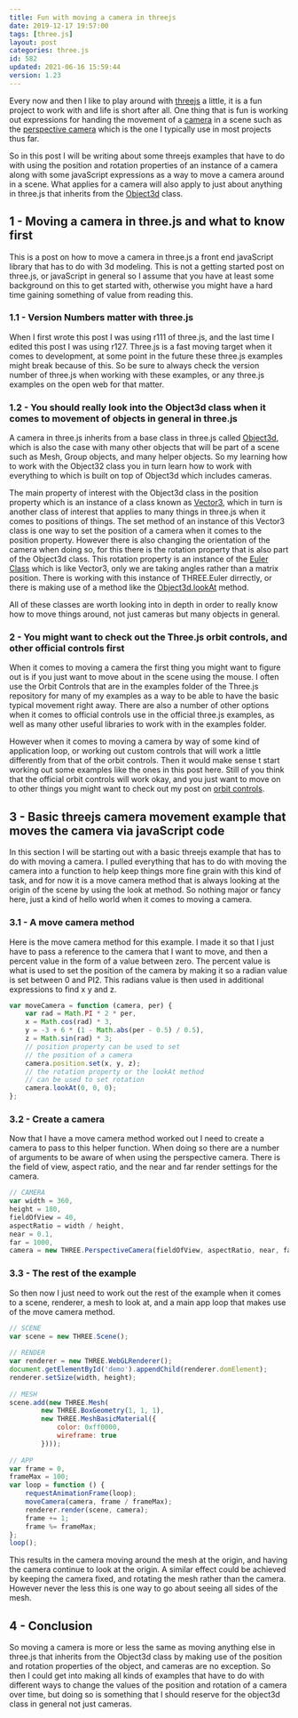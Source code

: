 ```yaml
---
title: Fun with moving a camera in threejs
date: 2019-12-17 19:57:00
tags: [three.js]
layout: post
categories: three.js
id: 582
updated: 2021-06-16 15:59:44
version: 1.23
---
```


Every now and then I like to play around with [threejs](https://threejs.org/) a little, it is a fun project to work with and life is short after all. One thing that is fun is working out expressions for handing the movement of a [camera](/2018/04/06/threejs-camera/) in a scene such as the [perspective camera](/2018/04/07/threejs-camera-perspective/) which is the one I typically use in most projects thus far. 

So in this post I will be writing about some threejs examples that have to do with using the position and rotation properties of an instance of a camera along with some javaScript expressions as a way to move a camera around in a scene. What applies for a camera will also apply to just about anything in three.js that inherits from the [Object3d](/2018/04/23/threejs-object32/) class.

<!-- more -->

## 1 - Moving a camera in three.js and what to know first

This is a post on how to move a camera in three.js a front end javaScript library that has to do with 3d modeling. This is not a getting started post on three.js, or javaScript in general so I assume that you have at least some background on this to get started with, otherwise you might have a hard time gaining something of value from reading this.

### 1.1 - Version Numbers matter with three.js

When I first wrote this post I was using r111 of three.js, and the last time I edited this post I was using r127. Three.js is a fast moving target when it comes to development, at some point in the future these three.js examples might break because of this. So be sure to always check the version number of three.js when working with these examples, or any three.js examples on the open web for that matter.

### 1.2 - You should really look into the Object3d class when it comes to movement of objects in general in three.js

A camera in three.js inherits from a base class in three.js called [Object3d](/2018/04/23/threejs-object32/), which is also the case with many other objects that will be part of a scene such as Mesh, Group objects, and many helper objects. So my learning how to work with the Object32 class you in turn learn how to work with everything to which is built on top of Object3d which includes cameras.

The main property of interest with the Object3d class in the position property which is an instance of a class known as [Vector3](/2018/04/15/threejs-vector3/), which in turn is another class of interest that applies to many things in three.js when it comes to positions of things. The set method of an instance of this Vector3 class is one way to set the position of a camera when it comes to the position property. However there is also changing the orientation of the camera when doing so, for this there is the rotation property that is also part of the Object3d class. This rotation property is an instance of the [Euler Class](https://threejs.org/docs/#api/en/math/Euler) which is like Vector3, only we are taking angles rather than a matrix position. There is working with this instance of THREE.Euler dirrectly, or there is making use of a method like the [Object3d.lookAt](https://threejs.org/docs/#api/en/core/Object3D.lookAt) method.

All of these classes are worth looking into in depth in order to really know how to move things around, not just cameras but many objects in general.

### 2 - You might want to check out the Three.js orbit controls, and other official controls first

When it comes to moving a camera the first thing you might want to figure out is if you just want to move about in the scene using the mouse. I often use the Orbit Controls that are in the examples folder of the Three.js repository for many of my examples as a way to be able to have the basic typical movement right away. There are also a number of other options when it comes to official controls use in the official three.js examples, as well as many other useful libraries to work with in the examples folder.

However when it comes to moving a camera by way of some kind of application loop, or working out custom controls that will work a little differently from that of the orbit controls. Then it would make sense t start working out some examples like the ones in this post here. Still of you think that the official orbit controls will work okay, and you just want to move on to other things you might want to check out my post on [orbit controls](/2018/04/13/threejs-orbit-controls/).

## 3 - Basic threejs camera movement example that moves the camera via javaScript code

In this section I will be starting out with a basic threejs example that has to do with moving a camera. I pulled everything that has to do with moving the camera into a function to help keep things more fine grain with this kind of task, and for now it is a move camera method that is always looking at the origin of the scene by using the look at method. So nothing major or fancy here, just a kind of hello world when it comes to moving a camera.

### 3.1 - A move camera method

Here is the move camera method for this example. I made it so that I just have to pass a reference to the camera that I want to move, and then a percent value in the form of a value between zero. The percent value is what is used to set the position of the camera by making it so a radian value is set between 0 and PI2. This radians value is then used in additional expressions to find x y and z.

```js
var moveCamera = function (camera, per) {
    var rad = Math.PI * 2 * per,
    x = Math.cos(rad) * 3,
    y = -3 + 6 * (1 - Math.abs(per - 0.5) / 0.5),
    z = Math.sin(rad) * 3;
    // position property can be used to set
    // the position of a camera
    camera.position.set(x, y, z);
    // the rotation property or the lookAt method
    // can be used to set rotation
    camera.lookAt(0, 0, 0);
};
```

### 3.2 - Create a camera

Now that I have a move camera method worked out I need to create a camera to pass to this helper function. When doing so there are a number of arguments to be aware of when using the perspective camera. There is the field of view, aspect ratio, and the near and far render settings for the camera.

```js
// CAMERA
var width = 360,
height = 180,
fieldOfView = 40,
aspectRatio = width / height,
near = 0.1,
far = 1000,
camera = new THREE.PerspectiveCamera(fieldOfView, aspectRatio, near, far);
```

### 3.3 - The rest of the example

So then now I just need to work out the rest of the example when it comes to a scene, renderer, a mesh to look at, and a main app loop that makes use of the move camera method.

```js
// SCENE
var scene = new THREE.Scene();
 
// RENDER
var renderer = new THREE.WebGLRenderer();
document.getElementById('demo').appendChild(renderer.domElement);
renderer.setSize(width, height);
 
// MESH
scene.add(new THREE.Mesh(
        new THREE.BoxGeometry(1, 1, 1),
        new THREE.MeshBasicMaterial({
            color: 0xff0000,
            wireframe: true
        })));
 
// APP
var frame = 0,
frameMax = 100;
var loop = function () {
    requestAnimationFrame(loop);
    moveCamera(camera, frame / frameMax);
    renderer.render(scene, camera);
    frame += 1;
    frame %= frameMax;
};
loop();
```

This results in the camera moving around the mesh at the origin, and having the camera continue to look at the origin. A similar effect could be achieved by keeping the camera fixed, and rotating the mesh rather than the camera. However never the less this is one way to go about seeing all sides of the mesh.

## 4 - Conclusion

So moving a camera is more or less the same as moving anything else in three.js that inherits from the Object3d class by making use of the position and rotation properties of the object, and cameras are no exception. So then I could get into making all kinds of examples that have to do with different ways to change the values of the position and rotation of a camera over time, but doing so is something that I should reserve for the object3d class in general not just cameras.
